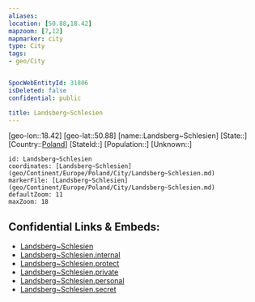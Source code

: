 ```yaml
---
aliases: 
location: [50.88,18.42]
mapzoom: [7,12] 
mapmarker: city 
type: City
tags:
- geo/City


SpocWebEntityId: 31806
isDeleted: false
confidential: public

title: Landsberg~Schlesien
---
```

[geo-lon::18.42]
[geo-lat::50.88]
[name::Landsberg~Schlesien]
[State::]
[Country::[Poland](geo/Continent/Europe/Poland.md)]
[StateId::]
[Population::]
[Unknown::]


```leaflet
id: Landsberg~Schlesien
coordinates: [Landsberg~Schlesien](geo/Continent/Europe/Poland/City/Landsberg~Schlesien.md)
markerFile: [Landsberg~Schlesien](geo/Continent/Europe/Poland/City/Landsberg~Schlesien.md)
defaultZoom: 11 
maxZoom: 18
```


## Confidential Links & Embeds: 
- [Landsberg~Schlesien](../../../../../../_public/geo/Continent/Europe/Poland/City/Landsberg~Schlesien.md) 
- [Landsberg~Schlesien.internal](../../../../../../_internal/geo/Continent/Europe/Poland/City/Landsberg~Schlesien.internal.md) 
- [Landsberg~Schlesien.protect](../../../../../../_protect/geo/Continent/Europe/Poland/City/Landsberg~Schlesien.protect.md) 
- [Landsberg~Schlesien.private](../../../../../../_private/geo/Continent/Europe/Poland/City/Landsberg~Schlesien.private.md) 
- [Landsberg~Schlesien.personal](../../../../../../_personal/geo/Continent/Europe/Poland/City/Landsberg~Schlesien.personal.md) 
- [Landsberg~Schlesien.secret](../../../../../../_secret/geo/Continent/Europe/Poland/City/Landsberg~Schlesien.secret.md) 
